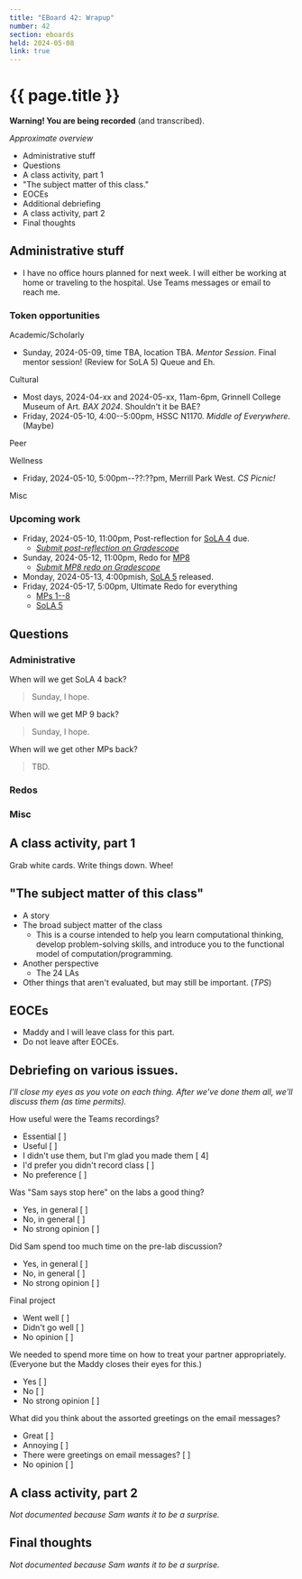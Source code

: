 ```yaml
---
title: "EBoard 42: Wrapup"
number: 42
section: eboards
held: 2024-05-08
link: true
---
```

# {{ page.title }}

**Warning! You are being recorded** (and transcribed). 

_Approximate overview_

* Administrative stuff
* Questions
* A class activity, part 1
* "The subject matter of this class."
* EOCEs
* Additional debriefing
* A class activity, part 2
* Final thoughts

Administrative stuff
--------------------

* I have no office hours planned for next week. I will either be working
  at home or traveling to the hospital. Use Teams messages or email
  to reach me.

### Token opportunities

Academic/Scholarly

* Sunday, 2024-05-09, time TBA, location TBA.
  _Mentor Session_. Final mentor session! (Review for SoLA 5)
  Queue and Eh.

Cultural

* Most days, 2024-04-xx and 2024-05-xx, 11am-6pm, 
  Grinnell College Museum of Art.
  _BAX 2024_. Shouldn't it be BAE?
* Friday, 2024-05-10, 4:00--5:00pm, HSSC N1170.
  _Middle of Everywhere_.  (Maybe)

Peer

Wellness

* Friday, 2024-05-10, 5:00pm--??:??pm, Merrill Park West.
  _CS Picnic!_ 

Misc

### Upcoming work

* Friday, 2024-05-10, 11:00pm, Post-reflection for [SoLA 4](../las) due.
    * [_Submit post-reflection on Gradescope_](https://www.gradescope.com/courses/690100/assignments/4447419)
* Sunday, 2024-05-12, 11:00pm, Redo for [MP8](../mps/mp08)
    * [_Submit MP8 redo on Gradescope_](https://www.gradescope.com/courses/690100/assignments/4379461)
* Monday, 2024-05-13, 4:00pmish, [SoLA 5](../las) released.
* Friday, 2024-05-17, 5:00pm, Ultimate Redo for everything
    * [MPs 1--8](../mps)
    * [SoLA 5](../las)

Questions
---------

### Administrative

When will we get SoLA 4 back?

> Sunday, I hope.

When will we get MP 9 back?

> Sunday, I hope.

When will we get other MPs back?

> TBD.

### Redos

### Misc

A class activity, part 1
------------------------

Grab white cards.  Write things down.  Whee!

"The subject matter of this class"
----------------------------------

* A story
* The broad subject matter of the class
    * This is a course intended to help you learn computational thinking,
      develop problem-solving skills, and introduce you to the functional
      model of computation/programming.
* Another perspective
    * The 24 LAs
* Other things that aren't evaluated, but may still be important. (_TPS_)

EOCEs
-----

* Maddy and I will leave class for this part.
* Do not leave after EOCEs.

Debriefing on various issues.
-----------------------------

_I'll close my eyes as  you vote on each thing. After we've done them
all, we'll discuss them (as time permits)._

How useful were the Teams recordings?

* Essential             [  ]
* Useful                [  ]
* I didn't use them, but I'm glad you made them
                        [ 4]
* I'd prefer you didn't record class
                        [  ]
* No preference         [  ]

Was "Sam says stop here" on the labs a good thing?

* Yes, in general       [  ]
* No, in general        [  ]
* No strong opinion     [  ]

Did Sam spend too much time on the pre-lab discussion?

* Yes, in general       [  ]
* No, in general        [  ]
* No strong opinion     [  ]

Final project

* Went well             [  ]
* Didn't go well        [  ]
* No opinion            [  ]

We needed to spend more time on how to treat your partner appropriately.
(Everyone but the Maddy closes their eyes for this.)

* Yes                   [  ]
* No                    [  ]
* No strong opinion     [  ]

What did you think about the assorted greetings on the email messages?

* Great         [  ]
* Annoying      [  ]
* There were greetings on email messages?
                [  ]
* No opinion    [  ]

A class activity, part 2
------------------------

_Not documented because Sam wants it to be a surprise._

Final thoughts
--------------

_Not documented because Sam wants it to be a surprise._


